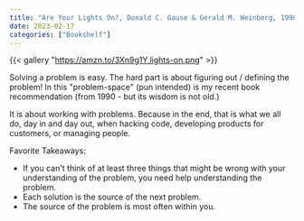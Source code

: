 ```yaml
---
title: "Are Your Lights On?, Donald C. Gause & Gerald M. Weinberg, 1990"
date: 2023-02-17
categories: ["Bookshelf"]
---
```


{{< gallery "https://amzn.to/3Xn9g1Y,lights-on.png" >}}

Solving a problem is easy. The hard part is about figuring out / defining the problem!
In this "problem-space" (pun intended) is my recent book recommendation (from 1990 - but its wisdom is not old.)

It is about working with problems. Because in the end, that is what we all do, day in and day out, when hacking code, developing products for customers, or managing people.

Favorite Takeaways:

- If you can't think of at least three things that might be wrong with your understanding of the problem, you need help understanding the problem.
- Each solution is the source of the next problem.
- The source of the problem is most often within you.

